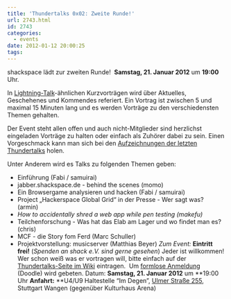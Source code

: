 ```yaml
---
title: 'Thundertalks 0x02: Zweite Runde!'
url: 2743.html
id: 2743
categories:
  - events
date: 2012-01-12 20:00:25
tags:
---
```


shackspace lädt zur zweiten Runde!  **Samstag, 21\. Januar 2012** um **19:00** Uhr.

In [Lightning-Talk](http://en.wikipedia.org/wiki/Lightning_Talk)-ähnlichen Kurzvorträgen wird über Aktuelles, Geschehenes und Kommendes referiert.
Ein Vortrag ist zwischen 5 und maximal 15 Minuten lang und es werden Vorträge zu den verschiedensten Themen gehalten.

Der Event steht allen offen und auch nicht-Mitglieder sind herzlichst  eingeladen Vorträge zu halten oder einfach als Zuhörer dabei zu sein.
Einen Vorgeschmack kann man sich bei den [Aufzeichnungen der letzten Thundertalks](https://blog.shackspace.de/?p=2737) holen.

<!--more-->Unter Anderem wird es Talks zu folgenden Themen geben:

*   <div>Einführung (Fabi / samuirai)</div>
*   <div>jabber.shackspace.de - behind the scenes (momo)</div>
*   <div>Ein Browsergame analysieren und hacken (Fabi / samuirai)</div>
*   Project „Hackerspace Global Grid“ in der Presse - Wer sagt was? (armin)
*   _How to accidentally shred a web app while pen testing (makefu)_
*   Teilchenforschung - Was hat das Elab am Lager und wo findet man es? (chris)
*   MCF - die Story fom Ferd (Marc Schuller)
*   Projektvorstellung: musicserver (Matthias Beyer)
_Zum Event:_
**Eintritt frei!** (_Spenden an shack e.V. sind gerne gesehen_) Jeder ist willkommen!  Wer schon weiß was er vortragen will, bitte einfach auf der [Thundertalks-Seite im Wiki](../wiki/doku.php?id=project:thundertalks) eintragen.  Um [formlose Anmeldung](http://www.doodle.com/mceae6n3ziu79wcg) (Doodle) wird gebeten.
Datum: **Samstag, 21\. Januar 2012** um **19:00 Uhr
**Anfahrt:** **U4/U9 Haltestelle “Im Degen”, [Ulmer Straße 255](../?page_id=713), Stuttgart Wangen (gegenüber Kulturhaus Arena)